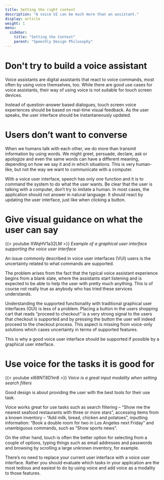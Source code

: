 ```yaml
---
title: Setting the right context
description: "A voice UI can be much more than an assistant."
display: article
weight: 1
menu:
  sidebar:
    title: "Setting the Context"
    parent: "Speechly Design Philosophy"
---
```

# Don't try to build a voice assistant

Voice assistants are digital assistants that react to voice commands, most often by using voice themselves, too. While there are good use cases for voice assistants, their way of using voice is not suitable for touch screen devices.

Instead of question-answer based dialogues, touch screen voice experiences should be based on real-time visual feedback. As the user speaks, the user interface should be instantaneously updated.

# Users don’t want to converse

When we humans talk with each other, we do more than transmit information by using words. We might greet, persuade, declare, ask or apologize and even the same words can have a different meaning, depending on how we say it and in which situations. This is very human-like, but not the way we want to communicate with a computer.

With a voice user interface, speech has only one function and it is to command the system to do what the user wants. Be clear that the user is talking with a computer, don’t try to imitate a human. In most cases, the application should not answer in natural language. It should react by updating the user interface, just like when clicking a button.

# Give visual guidance on what the user can say

{{< youtube XWqHV1a32LM >}}
*Example of a graphical user interface supporting the voice user interface*

An issue commonly described in voice user interfaces (VUI) users is the uncertainty related to what commands are supported.

The problem arises from the fact that the typical voice assistant experience begins from a blank slate, where the assistants start listening and is expected to be able to help the user with pretty much anything. This is of course not really true as anybody who has tried these services understands.

Understanding the supported functionality with traditional graphical user interfaces (GUI) is less of a problem. Placing a button in the users shopping cart that reads “proceed to checkout” is a very strong signal to the users that checkout is supported and by pressing the button the user will indeed proceed to the checkout process. This aspect is missing from voice-only solutions which cases uncertainty in terms of supported features.

This is why a good voice user interface should be supported if possible by a graphical user interface.

# Use voice for the tasks it is good for

{{< youtube xI68NT8D1m8 >}}
*Voice is a great input modality when setting search filters*

Good design is about providing the user with the best tools for their use task.

Voice works great for use tasks such as search filtering – “Show me the nearest seafood restaurants with three or more stars”, accessing items from a known inventory – “Add milk, bread, chicken and potatoes”, inputting information: “Book a double room for two in Los Angeles next Friday” and unambiguous commands, such as “Show sports news”.

On the other hand, touch is often the better option for selecting from a couple of options, typing things such as email addresses and passwords and browsing by scrolling a large unknown inventory, for example.

There’s no need to replace your current user interface with a voice user interface. Rather you should evaluate which tasks in your application are the most tedious and easiest to do by using voice and add voice as a modality to those features.
